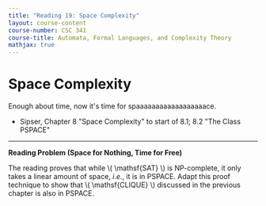 ```yaml
---
title: "Reading 19: Space Complexity"
layout: course-content
course-number: CSC 341
course-title: Automata, Formal Languages, and Complexity Theory
mathjax: true
---
```


# Space Complexity

Enough about time, now it's time for spaaaaaaaaaaaaaaaaaace.

+ Sipser, Chapter 8 "Space Complexity" to start of 8.1; 8.2 "The Class PSPACE"

---

**Reading Problem (Space for Nothing, Time for Free)**

The reading proves that while \\( \mathsf{SAT} \\) is NP-complete, it only takes a linear amount of space, *i.e.*, it is in PSPACE.
Adapt this proof technique to show that \\( \mathsf{CLIQUE} \\) discussed in the previous chapter is also in PSPACE.
